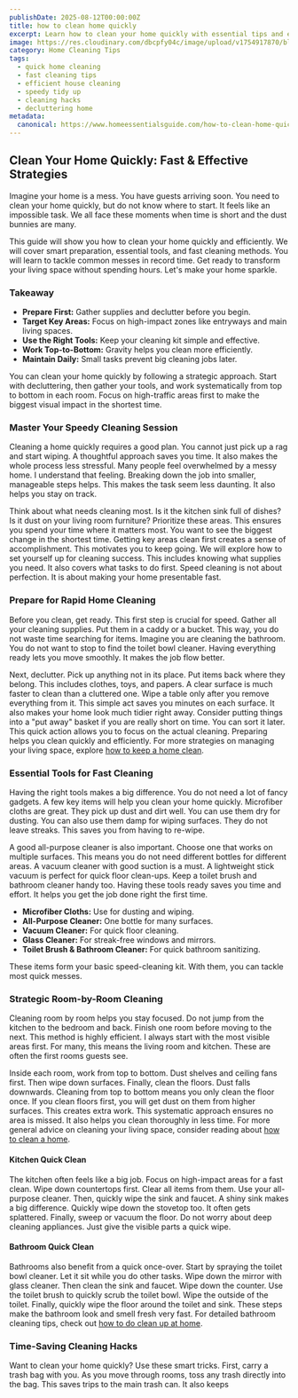 ```yaml
---
publishDate: 2025-08-12T00:00:00Z
title: how to clean home quickly
excerpt: Learn how to clean your home quickly with essential tips and efficient strategies. Master speedy house cleaning and tidy up fast.
image: https://res.cloudinary.com/dbcpfy04c/image/upload/v1754917870/blog_image_1754917869_olpluz.webp
category: Home Cleaning Tips
tags:
  - quick home cleaning
  - fast cleaning tips
  - efficient house cleaning
  - speedy tidy up
  - cleaning hacks
  - decluttering home
metadata:
  canonical: https://www.homeessentialsguide.com/how-to-clean-home-quickly
---
```


## Clean Your Home Quickly: Fast & Effective Strategies

Imagine your home is a mess. You have guests arriving soon. You need to clean your home quickly, but do not know where to start. It feels like an impossible task. We all face these moments when time is short and the dust bunnies are many.

This guide will show you how to clean your home quickly and efficiently. We will cover smart preparation, essential tools, and fast cleaning methods. You will learn to tackle common messes in record time. Get ready to transform your living space without spending hours. Let's make your home sparkle.

### Takeaway

*   **Prepare First:** Gather supplies and declutter before you begin.
*   **Target Key Areas:** Focus on high-impact zones like entryways and main living spaces.
*   **Use the Right Tools:** Keep your cleaning kit simple and effective.
*   **Work Top-to-Bottom:** Gravity helps you clean more efficiently.
*   **Maintain Daily:** Small tasks prevent big cleaning jobs later.

You can clean your home quickly by following a strategic approach. Start with decluttering, then gather your tools, and work systematically from top to bottom in each room. Focus on high-traffic areas first to make the biggest visual impact in the shortest time.

### Master Your Speedy Cleaning Session

Cleaning a home quickly requires a good plan. You cannot just pick up a rag and start wiping. A thoughtful approach saves you time. It also makes the whole process less stressful. Many people feel overwhelmed by a messy home. I understand that feeling. Breaking down the job into smaller, manageable steps helps. This makes the task seem less daunting. It also helps you stay on track.

Think about what needs cleaning most. Is it the kitchen sink full of dishes? Is it dust on your living room furniture? Prioritize these areas. This ensures you spend your time where it matters most. You want to see the biggest change in the shortest time. Getting key areas clean first creates a sense of accomplishment. This motivates you to keep going. We will explore how to set yourself up for cleaning success. This includes knowing what supplies you need. It also covers what tasks to do first. Speed cleaning is not about perfection. It is about making your home presentable fast.

### Prepare for Rapid Home Cleaning

Before you clean, get ready. This first step is crucial for speed. Gather all your cleaning supplies. Put them in a caddy or a bucket. This way, you do not waste time searching for items. Imagine you are cleaning the bathroom. You do not want to stop to find the toilet bowl cleaner. Having everything ready lets you move smoothly. It makes the job flow better.

Next, declutter. Pick up anything not in its place. Put items back where they belong. This includes clothes, toys, and papers. A clear surface is much faster to clean than a cluttered one. Wipe a table only after you remove everything from it. This simple act saves you minutes on each surface. It also makes your home look much tidier right away. Consider putting things into a "put away" basket if you are really short on time. You can sort it later. This quick action allows you to focus on the actual cleaning. Preparing helps you clean quickly and efficiently. For more strategies on managing your living space, explore [how to keep a home clean](https://homeessentialsguide.com/how-to-keep-a-home-clean).

### Essential Tools for Fast Cleaning

Having the right tools makes a big difference. You do not need a lot of fancy gadgets. A few key items will help you clean your home quickly. Microfiber cloths are great. They pick up dust and dirt well. You can use them dry for dusting. You can also use them damp for wiping surfaces. They do not leave streaks. This saves you from having to re-wipe.

A good all-purpose cleaner is also important. Choose one that works on multiple surfaces. This means you do not need different bottles for different areas. A vacuum cleaner with good suction is a must. A lightweight stick vacuum is perfect for quick floor clean-ups. Keep a toilet brush and bathroom cleaner handy too. Having these tools ready saves you time and effort. It helps you get the job done right the first time.

*   **Microfiber Cloths:** Use for dusting and wiping.
*   **All-Purpose Cleaner:** One bottle for many surfaces.
*   **Vacuum Cleaner:** For quick floor cleaning.
*   **Glass Cleaner:** For streak-free windows and mirrors.
*   **Toilet Brush & Bathroom Cleaner:** For quick bathroom sanitizing.

These items form your basic speed-cleaning kit. With them, you can tackle most quick messes.

### Strategic Room-by-Room Cleaning

Cleaning room by room helps you stay focused. Do not jump from the kitchen to the bedroom and back. Finish one room before moving to the next. This method is highly efficient. I always start with the most visible areas first. For many, this means the living room and kitchen. These are often the first rooms guests see.

Inside each room, work from top to bottom. Dust shelves and ceiling fans first. Then wipe down surfaces. Finally, clean the floors. Dust falls downwards. Cleaning from top to bottom means you only clean the floor once. If you clean floors first, you will get dust on them from higher surfaces. This creates extra work. This systematic approach ensures no area is missed. It also helps you clean thoroughly in less time. For more general advice on cleaning your living space, consider reading about [how to clean a home](https://homeessentialsguide.com/how-to-clean-a-home).

#### Kitchen Quick Clean

The kitchen often feels like a big job. Focus on high-impact areas for a fast clean. Wipe down countertops first. Clear all items from them. Use your all-purpose cleaner. Then, quickly wipe the sink and faucet. A shiny sink makes a big difference. Quickly wipe down the stovetop too. It often gets splattered. Finally, sweep or vacuum the floor. Do not worry about deep cleaning appliances. Just give the visible parts a quick wipe.

#### Bathroom Quick Clean

Bathrooms also benefit from a quick once-over. Start by spraying the toilet bowl cleaner. Let it sit while you do other tasks. Wipe down the mirror with glass cleaner. Then clean the sink and faucet. Wipe down the counter. Use the toilet brush to quickly scrub the toilet bowl. Wipe the outside of the toilet. Finally, quickly wipe the floor around the toilet and sink. These steps make the bathroom look and smell fresh very fast. For detailed bathroom cleaning tips, check out [how to do clean up at home](https://homeessentialsguide.com/how-to-do-clean-up-at-home).

### Time-Saving Cleaning Hacks

Want to clean your home quickly? Use these smart tricks. First, carry a trash bag with you. As you move through rooms, toss any trash directly into the bag. This saves trips to the main trash can. It also keeps
